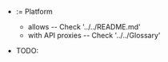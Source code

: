 - := Platform
    - allows -- Check '../../README.md'
    - with API proxies -- Check '../../Glossary'

- TODO: